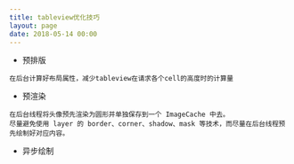 ```yaml
---
title: tableview优化技巧
layout: page
date: 2018-05-14 00:00
---
```



- 预排版

```
在后台计算好布局属性，减少tableview在请求各个cell的高度时的计算量
```

- 预渲染

```
在后台线程将头像预先渲染为圆形并单独保存到一个 ImageCache 中去。
尽量避免使用 layer 的 border、corner、shadow、mask 等技术，而尽量在后台线程预先绘制好对应内容。
```


- 异步绘制


